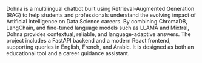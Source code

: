 Dohna is a multilingual chatbot built using Retrieval-Augmented Generation (RAG) to help students and professionals understand the evolving impact of Artificial Intelligence on Data Science careers. By combining ChromaDB, LangChain, and fine-tuned language models such as LLAMA and Mixtral, Dohna provides contextual, reliable, and language-adaptive answers. The project includes a FastAPI backend and a modern React frontend, supporting queries in English, French, and Arabic. It is designed as both an educational tool and a career guidance assistant.

